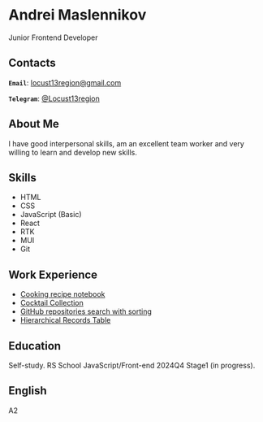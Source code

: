 # Andrei Maslennikov

Junior Frontend Developer

## Contacts

**`Email`**: locust13region@gmail.com

**`Telegram`**: [@Locust13region](https://t.me/Locust13region)

## About Me

I have good interpersonal skills, am an excellent team worker and very willing to learn and develop new skills.

## Skills

- HTML
- CSS
- JavaScript (Basic)
- React
- RTK
- MUI
- Git

## Work Experience

- [Cooking recipe notebook](https://locust13region.github.io/my-recipes/)
- [Cocktail Collection](https://locust13region.github.io/cocktaildb/)
- [GitHub repositories search with sorting](https://locust13region.github.io/northis/)
- [Hierarchical Records Table](https://locust13region.github.io/7winds/)

## Education

Self-study.
RS School JavaScript/Front-end 2024Q4 Stage1 (in progress).

## English

A2

